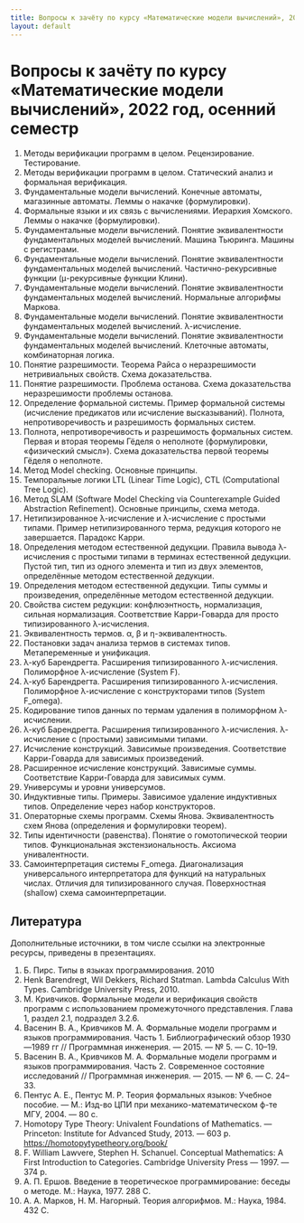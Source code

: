 ```yaml
---
title: Вопросы к зачёту по курсу «Математические модели вычислений», 2022 год, осенний семестр
layout: default
---
```


# Вопросы к зачёту по курсу «Математические модели вычислений», 2022 год, осенний семестр

1. Методы верификации программ в целом. Рецензирование. Тестирование.
2. Методы верификации программ в целом. Статический анализ и формальная верификация.
3. Фундаментальные модели вычислений. Конечные автоматы, магазинные автоматы. Леммы о накачке (формулировки).
4. Формальные языки и их связь с вычислениями. Иерархия Хомского. Леммы о накачке (формулировки).
5. Фундаментальные модели вычислений. Понятие эквивалентности фундаментальных моделей вычислений. Машина Тьюринга. Машины с регистрами.
6. Фундаментальные модели вычислений. Понятие эквивалентности фундаментальных моделей вычислений. Частично-рекурсивные функции (μ-рекурсивные функции Клини).
7. Фундаментальные модели вычислений. Понятие эквивалентности фундаментальных моделей вычислений. Нормальные алгорифмы Маркова.
8. Фундаментальные модели вычислений. Понятие эквивалентности фундаментальных моделей вычислений. λ-исчисление.
9. Фундаментальные модели вычислений. Понятие эквивалентности фундаментальных моделей вычислений. Клеточные автоматы, комбинаторная логика.
10. Понятие разрешимости. Теорема Райса о неразрешимости нетривиальных свойств. Схема доказательства.
11. Понятие разрешимости. Проблема останова. Схема доказательства неразрешимости проблемы останова.
12. Определение формальной системы. Пример формальной системы (исчисление предикатов или исчисление высказываний). Полнота, непротиворечивость и разрешимость формальных систем.
13. Полнота, непротиворечивость и разрешимость формальных систем. Первая и вторая теоремы Гёделя о неполноте (формулировки, «физический смысл»). Схема доказательства первой теоремы Гёделя о неполноте.
14. Метод Model checking. Основные принципы.
15. Темпоральные логики LTL (Linear Time Logic), CTL (Computational Tree Logic).
16. Метод SLAM (Software Model Checking via Counterexample Guided Abstraction Refinement). Основные принципы, схема метода.
17. Нетипизированное λ-исчисление и λ-исчисление с простыми типами. Пример нетипизированного терма, редукция которого не завершается. Парадокс Карри.
18. Определения методом естественной дедукции. Правила вывода λ-исчисления с простыми типами в терминах естественной дедукции. Пустой тип, тип из одного элемента и тип из двух элементов, определённые методом естественной дедукции. 
19. Определения методом естественной дедукции. Типы суммы и произведения, определённые методом естественной дедукции.
20. Свойства систем редукции: конфлюэнтность, нормализация, сильная нормализация. Соответствие Карри-Говарда для просто типизированного λ-исчисления.
21. Эквивалентность термов. α, β и η-эквивалентность.
22. Постановки задач анализа термов в системах типов. Метапеременные и унификация.
23. λ-куб Барендрегта. Расширения типизированного λ-исчисления. Полиморфное λ-исчисление (System F).
24. λ-куб Барендрегта. Расширения типизированного λ-исчисления. Полиморфное λ-исчисление с конструкторами типов (System F_omega).
25. Кодирование типов данных по термам удаления в полиморфном λ-исчислении.
26. λ-куб Барендрегта. Расширения типизированного λ-исчисления. λ-исчисление с (простыми) зависимыми типами.
27. Исчисление конструкций. Зависимые произведения. Соответствие Карри-Говарда для  зависимых произведений. 
28. Расширенное исчисление конструкций. Зависимые суммы. Соответствие Карри-Говарда для зависимых сумм.
29. Универсумы и уровни универсумов.
30. Индуктивные типы. Примеры. Зависимое удаление индуктивных типов. Определение через набор конструкторов. 
31. Операторные схемы программ. Схемы Янова. Эквивалентность схем Янова (определения и формулировки теорем).
32. Типы идентичности (равенства). Понятие о гомотопической теории типов. Функциональная экстензиональность. Аксиома унивалентности.
33. Самоинтерпретация системы F_omega. Диагонализация универсального интерпретатора для функций на натуральных числах. Отличия для типизированного случая. Поверхностная (shallow) схема самоинтерпретации.

## Литература
Дополнительные источники, в том числе ссылки на электронные ресурсы, приведены в презентациях.

1. Б. Пирс. Типы в языках программирования. 2010
2. Henk Barendregt, Wil Dekkers, Richard Statman. Lambda Calculus With Types. Cambridge University Press, 2010.
3. М. Кривчиков. Формальные модели и верификация свойств программ с использованием промежуточного представления. Глава 1, раздел 2.1, подраздел 3.2.6.
4. Васенин В. А., Кривчиков М. А. Формальные модели программ и языков программирования. Часть 1. Библиографический обзор 1930—1989 гг // Программная инженерия. — 2015. — № 5. — С. 10–19. 
5. Васенин В. А., Кривчиков М. А. Формальные модели программ и языков программирования. Часть 2. Современное состояние исследований // Программная инженерия. — 2015. — № 6. — С. 24–33.
6. Пентус А. Е., Пентус М. Р. Теория формальных языков: Учебное пособие. — М.: Изд-во ЦПИ при механико-математическом ф-те МГУ, 2004. — 80 с.
1. Homotopy Type Theory: Univalent Foundations of Mathematics. — Princeton: Institute for Advanced Study, 2013. — 603 p. https://homotopytypetheory.org/book/
2. F. William Lawvere, Stephen H. Schanuel. Conceptual Mathematics: A First Introduction to Categories. Cambridge University Press — 1997. — 374 p.
8. А. П. Ершов. Введение в теоретическое программирование: беседы о методе. М.: Наука, 1977. 288 С.
9. А. А. Марков, Н. М. Нагорный. Теория алгорифмов. М.: Наука, 1984. 432 С.
